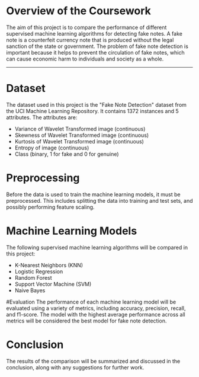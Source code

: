 # Overview of the Coursework

The aim of this project is to compare the performance of different supervised machine learning algorithms for detecting fake notes. A fake note is a counterfeit currency note that is produced without the legal sanction of the state or government. The problem of fake note detection is important because it helps to prevent the circulation of fake notes, which can cause economic harm to individuals and society as a whole.

***

# Dataset

The dataset used in this project is the "Fake Note Detection" dataset from the UCI Machine Learning Repository. It contains 1372 instances and 5 attributes. The attributes are:

* Variance of Wavelet Transformed image (continuous)
* Skewness of Wavelet Transformed image (continuous)
* Kurtosis of Wavelet Transformed image (continuous)
* Entropy of image (continuous)
* Class (binary, 1 for fake and 0 for genuine)

# Preprocessing
Before the data is used to train the machine learning models, it must be preprocessed. This includes splitting the data into training and test sets, and possibly performing feature scaling.

# Machine Learning Models
The following supervised machine learning algorithms will be compared in this project:

* K-Nearest Neighbors (KNN)
* Logistic Regression
* Random Forest
* Support Vector Machine (SVM)
* Naive Bayes

#Evaluation
The performance of each machine learning model will be evaluated using a variety of metrics, including accuracy, precision, recall, and f1-score. The model with the highest average performance across all metrics will be considered the best model for fake note detection.

# Conclusion
The results of the comparison will be summarized and discussed in the conclusion, along with any suggestions for further work.
